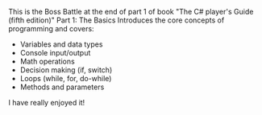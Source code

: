 This is the Boss Battle at the end of part 1 of book "The C# player's Guide (fifth edition)"
Part 1: The Basics
Introduces the core concepts of programming and covers:
  - Variables and data types  
  - Console input/output  
  - Math operations  
  - Decision making (if, switch)  
  - Loops (while, for, do-while)  
  - Methods and parameters  

I have really enjoyed it!
